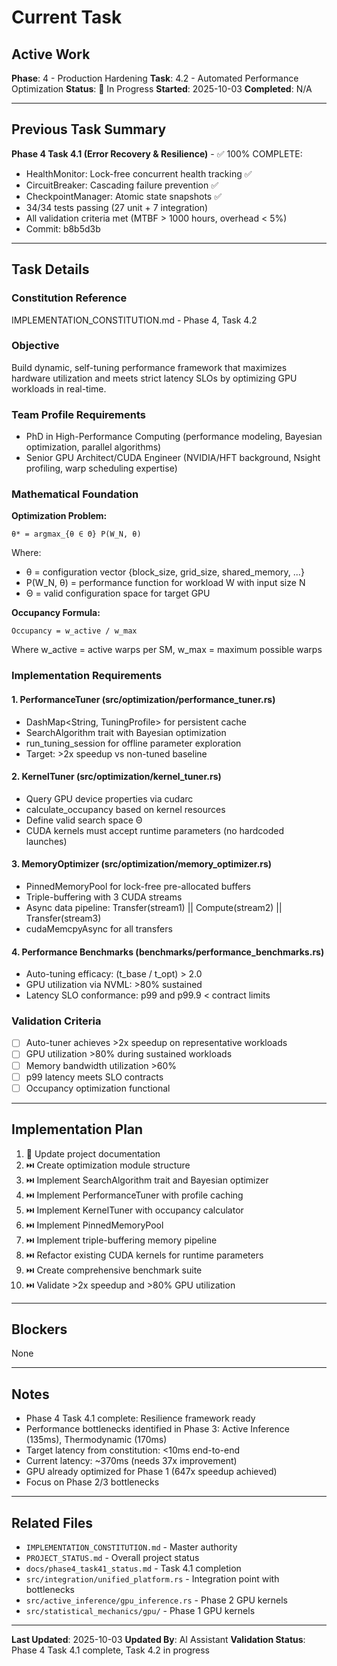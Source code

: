 # Current Task

## Active Work

**Phase**: 4 - Production Hardening
**Task**: 4.2 - Automated Performance Optimization
**Status**: 🔄 In Progress
**Started**: 2025-10-03
**Completed**: N/A

---

## Previous Task Summary

**Phase 4 Task 4.1 (Error Recovery & Resilience)** - ✅ 100% COMPLETE:
- HealthMonitor: Lock-free concurrent health tracking ✅
- CircuitBreaker: Cascading failure prevention ✅
- CheckpointManager: Atomic state snapshots ✅
- 34/34 tests passing (27 unit + 7 integration)
- All validation criteria met (MTBF > 1000 hours, overhead < 5%)
- Commit: b8b5d3b

---

## Task Details

### Constitution Reference
IMPLEMENTATION_CONSTITUTION.md - Phase 4, Task 4.2

### Objective
Build dynamic, self-tuning performance framework that maximizes hardware utilization and meets strict latency SLOs by optimizing GPU workloads in real-time.

### Team Profile Requirements
- PhD in High-Performance Computing (performance modeling, Bayesian optimization, parallel algorithms)
- Senior GPU Architect/CUDA Engineer (NVIDIA/HFT background, Nsight profiling, warp scheduling expertise)

### Mathematical Foundation

**Optimization Problem:**
```
θ* = argmax_{θ ∈ Θ} P(W_N, θ)
```
Where:
- θ = configuration vector {block_size, grid_size, shared_memory, ...}
- P(W_N, θ) = performance function for workload W with input size N
- Θ = valid configuration space for target GPU

**Occupancy Formula:**
```
Occupancy = w_active / w_max
```
Where w_active = active warps per SM, w_max = maximum possible warps

### Implementation Requirements

#### 1. PerformanceTuner (src/optimization/performance_tuner.rs)
- DashMap<String, TuningProfile> for persistent cache
- SearchAlgorithm trait with Bayesian optimization
- run_tuning_session for offline parameter exploration
- Target: >2x speedup vs non-tuned baseline

#### 2. KernelTuner (src/optimization/kernel_tuner.rs)
- Query GPU device properties via cudarc
- calculate_occupancy based on kernel resources
- Define valid search space Θ
- CUDA kernels must accept runtime parameters (no hardcoded launches)

#### 3. MemoryOptimizer (src/optimization/memory_optimizer.rs)
- PinnedMemoryPool for lock-free pre-allocated buffers
- Triple-buffering with 3 CUDA streams
- Async data pipeline: Transfer(stream1) || Compute(stream2) || Transfer(stream3)
- cudaMemcpyAsync for all transfers

#### 4. Performance Benchmarks (benchmarks/performance_benchmarks.rs)
- Auto-tuning efficacy: (t_base / t_opt) > 2.0
- GPU utilization via NVML: >80% sustained
- Latency SLO conformance: p99 and p99.9 < contract limits

### Validation Criteria
- [ ] Auto-tuner achieves >2x speedup on representative workloads
- [ ] GPU utilization >80% during sustained workloads
- [ ] Memory bandwidth utilization >60%
- [ ] p99 latency meets SLO contracts
- [ ] Occupancy optimization functional

---

## Implementation Plan

1. 🔄 Update project documentation
2. ⏭️ Create optimization module structure
3. ⏭️ Implement SearchAlgorithm trait and Bayesian optimizer
4. ⏭️ Implement PerformanceTuner with profile caching
5. ⏭️ Implement KernelTuner with occupancy calculator
6. ⏭️ Implement PinnedMemoryPool
7. ⏭️ Implement triple-buffering memory pipeline
8. ⏭️ Refactor existing CUDA kernels for runtime parameters
9. ⏭️ Create comprehensive benchmark suite
10. ⏭️ Validate >2x speedup and >80% GPU utilization

---

## Blockers
None

---

## Notes
- Phase 4 Task 4.1 complete: Resilience framework ready
- Performance bottlenecks identified in Phase 3: Active Inference (135ms), Thermodynamic (170ms)
- Target latency from constitution: <10ms end-to-end
- Current latency: ~370ms (needs 37x improvement)
- GPU already optimized for Phase 1 (647x speedup achieved)
- Focus on Phase 2/3 bottlenecks

---

## Related Files
- `IMPLEMENTATION_CONSTITUTION.md` - Master authority
- `PROJECT_STATUS.md` - Overall project status
- `docs/phase4_task41_status.md` - Task 4.1 completion
- `src/integration/unified_platform.rs` - Integration point with bottlenecks
- `src/active_inference/gpu_inference.rs` - Phase 2 GPU kernels
- `src/statistical_mechanics/gpu/` - Phase 1 GPU kernels

---

**Last Updated**: 2025-10-03
**Updated By**: AI Assistant
**Validation Status**: Phase 4 Task 4.1 complete, Task 4.2 in progress
